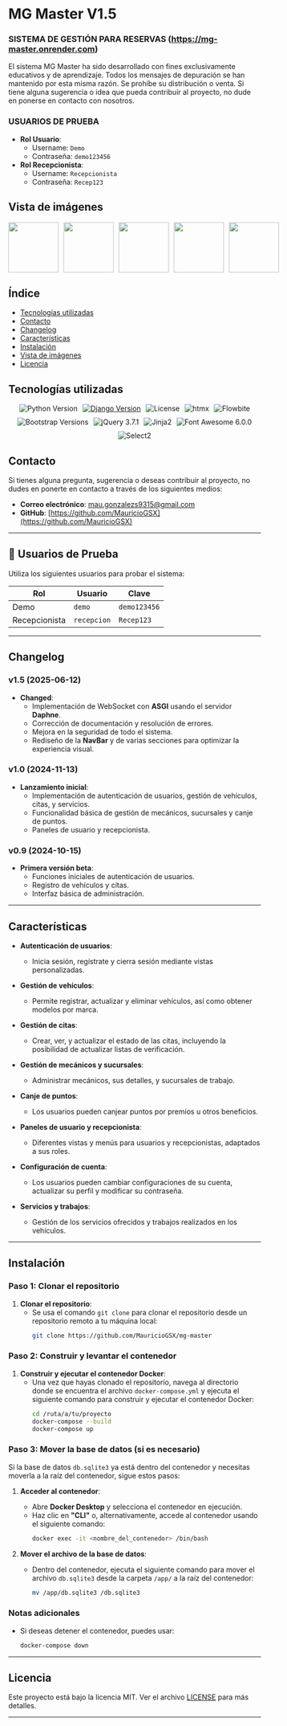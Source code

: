# MG Master V1.5

### SISTEMA DE GESTIÓN PARA RESERVAS (https://mg-master.onrender.com)
El sistema MG Master ha sido desarrollado con fines exclusivamente educativos y de aprendizaje. Todos los mensajes de depuración se han mantenido por esta misma razón. Se prohíbe su distribución o venta. Si tiene alguna sugerencia o idea que pueda contribuir al proyecto, no dude en ponerse en contacto con nosotros.

### USUARIOS DE PRUEBA
- **Rol Usuario**:
  - Username: `Demo`
  - Contraseña: `demo123456`
- **Rol Recepcionista**:
  - Username: `Recepcionista`
  - Contraseña: `Recep123`

## **Vista de imágenes**

<div style="display: flex; gap: 10px;">
  <a href="https://i.ibb.co/5Mcd03V/5.png" target="_blank"><img src="https://i.ibb.co/5Mcd03V/5.png" width="100" height="100"></a>
  <a href="https://i.ibb.co/PjtjMcN/4.png" target="_blank"><img src="https://i.ibb.co/PjtjMcN/4.png" width="100" height="100"></a>
  <a href="https://i.ibb.co/PNMXrrx/3.png" target="_blank"><img src="https://i.ibb.co/PNMXrrx/3.png" width="100" height="100"></a>
  <a href="https://i.ibb.co/gjnZT1c/2.png" target="_blank"><img src="https://i.ibb.co/gjnZT1c/2.png" width="100" height="100"></a>
  <a href="https://i.ibb.co/Zz8YT2T/1.png" target="_blank"><img src="https://i.ibb.co/Zz8YT2T/1.png" width="100" height="100"></a>
</div>

## Índice

- [Tecnologías utilizadas](#tecnologías-utilizadas)
- [Contacto](#contacto)
- [Changelog](#changelog)
- [Características](#características)
- [Instalación](#instalación)
- [Vista de imágenes](#vista-de-imágenes)
- [Licencia](#licencia)


## **Tecnologías utilizadas**
<div align="center" style="display: flex; flex-wrap: wrap; gap: 10px; justify-content: center;">
  <img alt="Python Version" src="https://img.shields.io/pypi/pyversions/bing-rewards?style=flat-square&label=Python&logo=python&logoColor=yellow">
  <a href="https://pypi.org/project/bing-rewards/"><img alt="Django Version" src="https://img.shields.io/badge/Django-4.2.16-0A73B7?style=flat-square&logo=django&logoColor=white" ></a>
  <img alt="License" src="https://img.shields.io/pypi/l/bing-rewards?style=flat-square&label=License&color=blueviolet">
  <img alt="htmx" src="https://img.shields.io/badge/htmx-1.9.12-brightgreen?style=flat-square" >
  <img alt="Flowbite" src="https://img.shields.io/badge/Flowbite-2.3.0-blue?style=flat-square" >
<img alt="Bootstrap Versions" src="https://img.shields.io/badge/Bootstrap-4.5.2%20|%205.0-lightblue?style=flat-square">
  <img alt="jQuery 3.7.1" src="https://img.shields.io/badge/jQuery-3.7.1-lightgrey?style=flat-square" >
  <img alt="Jinja2" src="https://img.shields.io/badge/Jinja2-3.0.0-darkorange?style=flat-square" >
  <img alt="Font Awesome 6.0.0" src="https://img.shields.io/badge/Font%20Awesome-6.0.0-purple?style=flat-square">
  <img alt="Select2" src="https://img.shields.io/badge/Select2-4.0.6-lightgreen?style=flat-square">
</div>

## **Contacto**

Si tienes alguna pregunta, sugerencia o deseas contribuir al proyecto, no dudes en ponerte en contacto a través de los siguientes medios:

- **Correo electrónico**: [mau.gonzalezs9315@gmail.com](mailto:mau.gonzalezs9315@gmail.com)
- **GitHub**: [https://github.com/MauricioGSX](https://github.com/MauricioGSX)


---

## 👥 Usuarios de Prueba

Utiliza los siguientes usuarios para probar el sistema:

| Rol            | Usuario    | Clave         |
|----------------|------------|---------------|
| Demo           | `demo`     | `demo123456`  |
| Recepcionista  | `recepcion`| `Recep123`    |

---

## **Changelog**

### v1.5 (2025-06-12)
- **Changed**: 
  - Implementación de WebSocket con **ASGI** usando el servidor **Daphne**.  
  - Corrección de documentación y resolución de errores.  
  - Mejora en la seguridad de todo el sistema.  
  - Rediseño de la **NavBar** y de varias secciones para optimizar la experiencia visual.


### v1.0 (2024-11-13)
- **Lanzamiento inicial**: 
  - Implementación de autenticación de usuarios, gestión de vehículos, citas, y servicios.
  - Funcionalidad básica de gestión de mecánicos, sucursales y canje de puntos.
  - Paneles de usuario y recepcionista.

### v0.9 (2024-10-15)
- **Primera versión beta**:
  - Funciones iniciales de autenticación de usuarios.
  - Registro de vehículos y citas.
  - Interfaz básica de administración.

---
## **Características**

- **Autenticación de usuarios**: 
  - Inicia sesión, regístrate y cierra sesión mediante vistas personalizadas.

- **Gestión de vehículos**: 
  - Permite registrar, actualizar y eliminar vehículos, así como obtener modelos por marca.

- **Gestión de citas**: 
  - Crear, ver, y actualizar el estado de las citas, incluyendo la posibilidad de actualizar listas de verificación.

- **Gestión de mecánicos y sucursales**: 
  - Administrar mecánicos, sus detalles, y sucursales de trabajo.

- **Canje de puntos**: 
  - Los usuarios pueden canjear puntos por premios u otros beneficios.

- **Paneles de usuario y recepcionista**: 
  - Diferentes vistas y menús para usuarios y recepcionistas, adaptados a sus roles.

- **Configuración de cuenta**: 
  - Los usuarios pueden cambiar configuraciones de su cuenta, actualizar su perfil y modificar su contraseña.

- **Servicios y trabajos**: 
  - Gestión de los servicios ofrecidos y trabajos realizados en los vehículos.

---

## **Instalación**

### Paso 1: Clonar el repositorio

1. **Clonar el repositorio**:
   - Se usa el comando `git clone` para clonar el repositorio desde un repositorio remoto a tu máquina local:
     ```bash
     git clone https://github.com/MauricioGSX/mg-master
     ```

### Paso 2: Construir y levantar el contenedor

1. **Construir y ejecutar el contenedor Docker**:
   - Una vez que hayas clonado el repositorio, navega al directorio donde se encuentra el archivo `docker-compose.yml` y ejecuta el siguiente comando para construir y ejecutar el contenedor Docker:
     ```bash
     cd /ruta/a/tu/proyecto
     docker-compose --build
     docker-compose up
     ```

### Paso 3: Mover la base de datos (si es necesario)

Si la base de datos `db.sqlite3` ya está dentro del contenedor y necesitas moverla a la raíz del contenedor, sigue estos pasos:

1. **Acceder al contenedor**:
   - Abre **Docker Desktop** y selecciona el contenedor en ejecución.
   - Haz clic en **"CLI"** o, alternativamente, accede al contenedor usando el siguiente comando:
     ```bash
     docker exec -it <nombre_del_contenedor> /bin/bash
     ```

2. **Mover el archivo de la base de datos**:
   - Dentro del contenedor, ejecuta el siguiente comando para mover el archivo `db.sqlite3` desde la carpeta `/app/` a la raíz del contenedor:
     ```bash
     mv /app/db.sqlite3 /db.sqlite3
     ```

### Notas adicionales

- Si deseas detener el contenedor, puedes usar:
  ```bash
  docker-compose down

---

## **Licencia**

Este proyecto está bajo la licencia MIT. Ver el archivo [LICENSE](LICENSE) para más detalles.

---
